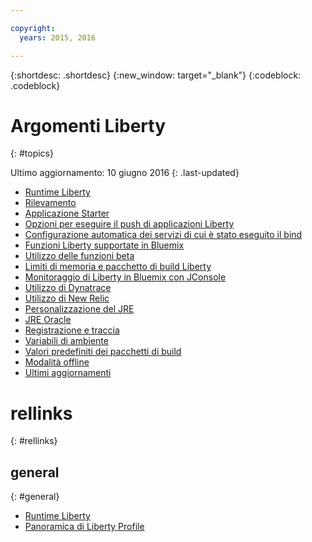 ```yaml
---

copyright:
  years: 2015, 2016

---
```


{:shortdesc: .shortdesc}
{:new_window: target="_blank"}
{:codeblock: .codeblock}

# Argomenti Liberty
{: #topics}

Ultimo aggiornamento: 10 giugno 2016
{: .last-updated}

* [Runtime Liberty](index.html)
* [Rilevamento](index.html#detection)
* [Applicazione Starter](index.html#starter_application)
* [Opzioni per eseguire il push di applicazioni Liberty](optionsForPushing.html)
* [Configurazione automatica dei servizi di cui è stato eseguito il bind](autoConfig.html)
* [Funzioni Liberty supportate in Bluemix](libertyFeatures.html)
* [Utilizzo delle funzioni beta](usingBetaFeatures.html)
* [Limiti di memoria e pacchetto di build Liberty](memoryLimits.html)
* [Monitoraggio di Liberty in Bluemix con JConsole](jconsole.html)
* [Utilizzo di Dynatrace](dynatrace.html)
* [Utilizzo di New Relic](newRelic.html)
* [Personalizzazione del JRE](customizingJRE.html)
* [JRE Oracle](oracle_jre.html)
* [Registrazione e traccia ](loggingAndTracing.html)
* [Variabili di ambiente](environmentVariables.html)
* [Valori predefiniti dei pacchetti di build](buildpackDefaults.html)
* [Modalità offline](offlineMode.html)
* [Ultimi aggiornamenti](updates.html)

# rellinks
{: #rellinks}
## general
{: #general}
* [Runtime Liberty](index.html)
* [Panoramica di Liberty Profile](http://www-01.ibm.com/support/knowledgecenter/SSAW57_8.5.5/com.ibm.websphere.wlp.nd.doc/ae/cwlp_about.html)

